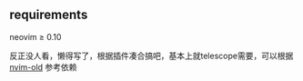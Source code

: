 ## requirements

neovim $\geq$ 0.10

反正没人看，懒得写了，根据插件凑合搞吧，基本上就telescope需要，可以根据 [nvim-old](https://github.com/wyctstf/nvim-old) 参考依赖
